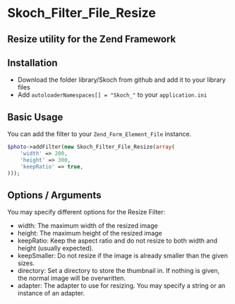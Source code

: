 Skoch_Filter_File_Resize
========================

Resize utility for the Zend Framework
-------------------------------------

Installation
------------

* Download the folder library/Skoch from github and add it to your library files
* Add `autoloaderNamespaces[] = "Skoch_"` to your `application.ini`


Basic Usage
-----------

You can add the filter to your `Zend_Form_Element_File` instance.

```php
$photo->addFilter(new Skoch_Filter_File_Resize(array(
    'width' => 200,
    'height' => 300,
    'keepRatio' => true,
)));
```

Options / Arguments
-------------------
You may specify different options for the Resize Filter:

* width: The maximum width of the resized image
* height: The maximum height of the resized image
* keepRatio: Keep the aspect ratio and do not resize to both width and height (usually expected).
* keepSmaller: Do not resize if the image is already smaller than the given sizes.
* directory: Set a directory to store the thumbnail in. If nothing is given, the normal image will be overwritten.
* adapter: The adapter to use for resizing. You may specify a string or an instance of an adapter.
